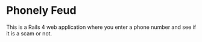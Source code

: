 # Phonely Feud

This is a Rails 4 web application where you enter a phone number and see if it is a scam or not.


